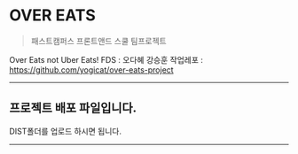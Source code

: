 # OVER EATS 

> 패스트캠퍼스 프론트앤드 스쿨 팀프로젝트

Over Eats not Uber Eats!
FDS : 오다혜 강승훈 
작업레포 : https://github.com/yogicat/over-eats-project

---

## 프로젝트 배포 파일입니다.

DIST폴더를 업로드 하시면 됩니다.

---
